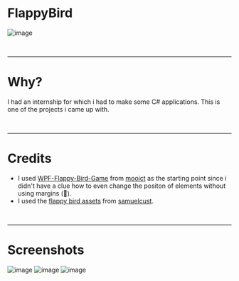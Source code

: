 # FlappyBird

![image](https://github.com/user-attachments/assets/f2b12f4d-88a3-41a9-b3a5-08c2279a3cb9)

<br/>

---
# Why?

I had an internship for which i had to make some C# applications. This is one of the projects i came up with.

<br/>

---
# Credits
- I used [WPF-Flappy-Bird-Game](https://github.com/mooict/WPF-Flappy-Bird-Game?tab=readme-ov-file) from [mooict](https://github.com/mooict) as the starting point since i didn't have a clue how to even change the positon of elements without using margins (🤮).
- I used the [flappy bird assets](https://github.com/samuelcust/flappy-bird-assets/tree/master) from [samuelcust](https://github.com/samuelcust).

<br/>

---
# Screenshots

![image](https://github.com/user-attachments/assets/f2b12f4d-88a3-41a9-b3a5-08c2279a3cb9)
![image](https://github.com/user-attachments/assets/2e43180a-1921-496e-9aef-47118174f200)
![image](https://github.com/user-attachments/assets/4040aa70-486f-483a-9b0b-054333ba0e82)
